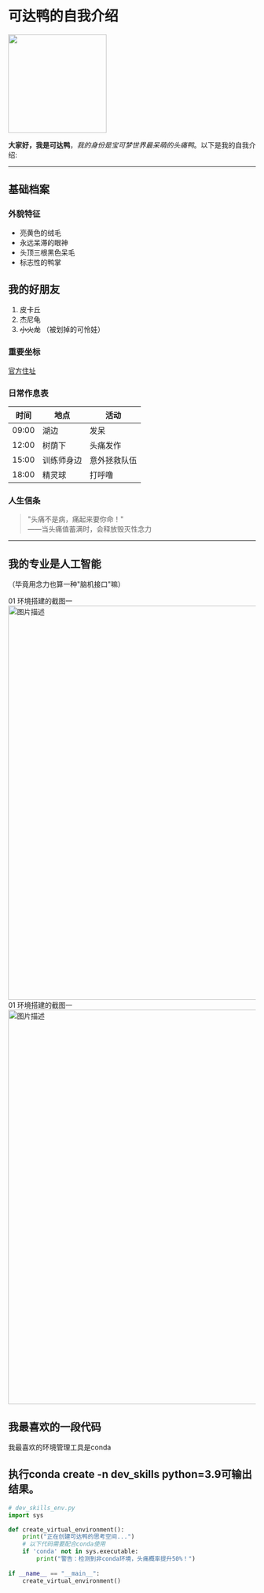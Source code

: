 # 可达鸭的自我介绍

<img src="https://img.gamewith.jp/article_tools/pokemon-sv/gfx/logo/054.png" width="200">

**大家好，我是可达鸭**，*我的身份是宝可梦世界最呆萌的头痛鸭*。以下是我的自我介绍:

---

## 基础档案

### 外貌特征
- 亮黄色的绒毛
- 永远呆滞的眼神
- 头顶三根黑色呆毛
- 标志性的鸭掌

## 我的好朋友
1. 皮卡丘
2. 杰尼龟
3. ~~小火龙~~ （被划掉的可怜娃）

### 重要坐标
[官方住址](https://www.pokemon.com/us/pokedex/psyduck)

### 日常作息表
| 时间       | 地点       | 活动           |
|------------|------------|----------------|
| 09:00      | 湖边       | 发呆           |
| 12:00      | 树荫下     | 头痛发作       |
| 15:00      | 训练师身边 | 意外拯救队伍   |
| 18:00      | 精灵球     | 打呼噜         |

### 人生信条
> "头痛不是病，痛起来要你命！"  
> ——当头痛值蓄满时，会释放毁灭性念力

---

## 我的专业是人工智能
（毕竟用念力也算一种"脑机接口"嘛）

01 环境搭建的截图一
<img src="https://github.com/user-attachments/assets/91d65c44-ad9a-4530-8d7c-12c705abd27c" alt="图片描述" width="800" />
01 环境搭建的截图一
<img src="[./2.png](https://github.com/user-attachments/assets/2856c31a-ac64-4c24-98f5-5593643bb964)" alt="图片描述" width="800" />

## 我最喜欢的一段代码
我最喜欢的环境管理工具是conda
## 执行conda create -n dev_skills python=3.9可输出结果。
```python
# dev_skills_env.py
import sys

def create_virtual_environment():
    print("正在创建可达鸭的思考空间...")
    # 以下代码需要配合conda使用
    if 'conda' not in sys.executable:
        print("警告：检测到非conda环境，头痛概率提升50%！")
        
if __name__ == "__main__":
    create_virtual_environment()


